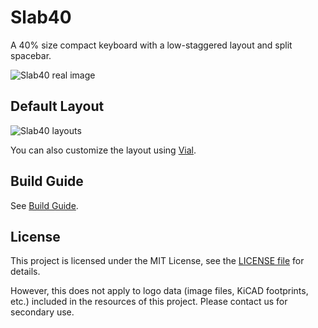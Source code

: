 # Slab40

A 40% size compact keyboard with a low-staggered layout and split spacebar.

![Slab40 real image](image/slab40-real.jpg)

## Default Layout

![Slab40 layouts](image/slab40-layout.png)

You can also customize the layout using [Vial](https://get.vial.today/).

## Build Guide

See [Build Guide](doc/buildguide.md).

## License

This project is licensed under the MIT License, see the [LICENSE file](LICENSE) for details.

However, this does not apply to logo data (image files, KiCAD footprints, etc.) included in the resources of this project. Please contact us for secondary use.
